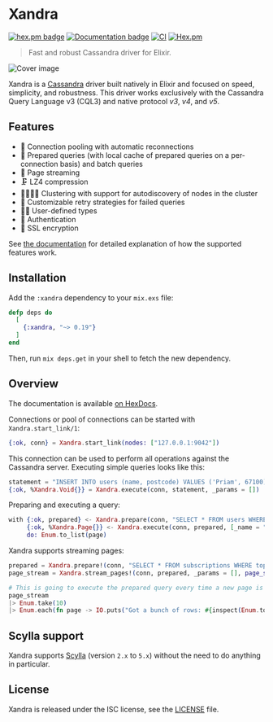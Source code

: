 # Xandra

[![hex.pm badge](https://img.shields.io/badge/Package%20on%20hex.pm-informational)](https://hex.pm/packages/xandra)
[![Documentation badge](https://img.shields.io/badge/Documentation-ff69b4)][documentation]
[![CI](https://github.com/lexhide/xandra/actions/workflows/main.yml/badge.svg)](https://github.com/lexhide/xandra/actions/workflows/main.yml)
[![Hex.pm](https://img.shields.io/hexpm/v/xandra.svg)](https://hex.pm/packages/xandra)

> Fast and robust Cassandra driver for Elixir.

![Cover image](http://i.imgur.com/qtbgj00.jpg)

Xandra is a [Cassandra][cassandra] driver built natively in Elixir and focused
on speed, simplicity, and robustness. This driver works exclusively with the
Cassandra Query Language v3 (CQL3) and native protocol *v3*, *v4*, and *v5*.

## Features

  * 🎱 Connection pooling with automatic reconnections
  * 🌯 Prepared queries (with local cache of prepared queries on a
    per-connection basis) and batch queries
  * 📃 Page streaming
  * 🗜️ LZ4 compression
  * 👩‍👩‍👧‍👧 Clustering with support for autodiscovery of nodes in the cluster
  * 🔁 Customizable retry strategies for failed queries
  * 👩‍💻 User-defined types
  * 🔑 Authentication
  * 🔐 SSL encryption

See [the documentation][documentation] for detailed explanation of how the
supported features work.

## Installation

Add the `:xandra` dependency to your `mix.exs` file:

```elixir
defp deps do
  [
    {:xandra, "~> 0.19"}
  ]
end
```

Then, run `mix deps.get` in your shell to fetch the new dependency.

## Overview

The documentation is available [on HexDocs][documentation].

Connections or pool of connections can be started with `Xandra.start_link/1`:

```elixir
{:ok, conn} = Xandra.start_link(nodes: ["127.0.0.1:9042"])
```

This connection can be used to perform all operations against the Cassandra
server. Executing simple queries looks like this:

```elixir
statement = "INSERT INTO users (name, postcode) VALUES ('Priam', 67100)"
{:ok, %Xandra.Void{}} = Xandra.execute(conn, statement, _params = [])
```

Preparing and executing a query:

```elixir
with {:ok, prepared} <- Xandra.prepare(conn, "SELECT * FROM users WHERE name = ?"),
     {:ok, %Xandra.Page{}} <- Xandra.execute(conn, prepared, [_name = "Priam"]),
     do: Enum.to_list(page)
```

Xandra supports streaming pages:

```elixir
prepared = Xandra.prepare!(conn, "SELECT * FROM subscriptions WHERE topic = :topic")
page_stream = Xandra.stream_pages!(conn, prepared, _params = [], page_size: 1_000)

# This is going to execute the prepared query every time a new page is needed:
page_stream
|> Enum.take(10)
|> Enum.each(fn page -> IO.puts("Got a bunch of rows: #{inspect(Enum.to_list(page))}") end)
```

## Scylla support

Xandra supports [Scylla][scylladb] (version `2.x` to `5.x`) without the need to do anything in particular.

## License

Xandra is released under the ISC license, see the [LICENSE](LICENSE) file.

[documentation]: https://hexdocs.pm/xandra
[cassandra]: http://cassandra.apache.org
[scylladb]: https://www.scylladb.com/

